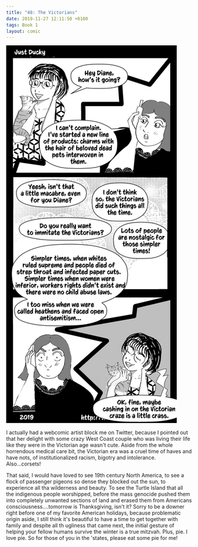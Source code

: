 ```yaml
---
title: "48: The Victorians"
date: 2019-11-27 12:11:50 +0100
tags: Book 1
layout: comic
---
```


![48: The Victorians](/comics/Book_1_-_048_The_Victorians.png)

I actually had a webcomic artist block me on Twitter, because I pointed out that her delight with some crazy West Coast couple who was living their life like they were in the Victorian age wasn't cute. Aside from the whole horrendous medical care bit, the Victorian era was a cruel time of haves and have nots, of institutionalized racism, bigotry and intolerance. Also...corsets!

That said, I would have loved to see 19th century North America, to see a flock of passenger pigeons so dense they blocked out the sun, to experience all tha wilderness and beauty. To see the Turtle Island that all the indigenous people worshipped, before the mass genocide pushed them into completely unwanted sections of land and erased them from Americans consciousness....tomorrow is Thanksgiving, isn't it? Sorry to be a downer right before one of my favorite American holidays, because problematic origin aside, I still think it's beautiful to have a time to get together with family and despite all th ugliness that came next, the initial gesture of helping your fellow humans survive the winter is a true mitzvah. Plus, pie. I love pie. So for those of you in the 'states, please eat some pie for me!
